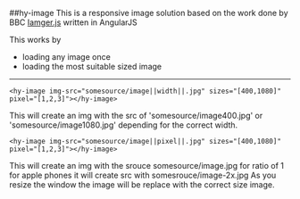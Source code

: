 ##hy-image
This is a responsive image solution based on the 
work done by BBC [Iamger.js](https:ithub.com/BBC-News/Imager.js/) written in
AngularJS

This works by
* loading any image once
* loading the most suitable sized image

---------
    
    <hy-image img-src="somesource/image||width||.jpg" sizes="[400,1080]" pixel="[1,2,3]"></hy-image>
This will create an img with the src of 'somesource/image400.jpg' or  'somesource/image1080.jpg' depending
for the correct width.

    <hy-image img-src="somesource/image||pixel||.jpg" sizes="[400,1080]" pixel="[1,2,3]"></hy-image>

This will create an img with the srouce somesource/image.jpg for ratio of 1 for apple phones it 
will create src with somesrouce/image-2x.jpg
As you resize the window the image will be replace with the correct size image.
